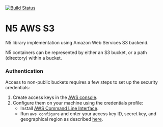[![Build Status](https://github.com/saalfeldlab/n5-aws-s3/actions/workflows/build-main.yml/badge.svg)](https://github.com/saalfeldlab/n5-aws-s3/actions/workflows/build-main.yml)

# N5 AWS S3

N5 library implementation using Amazon Web Services S3 backend.

N5 containers can be represented by either an S3 bucket, or a path (directory) within a bucket.

### Authentication

Access to non-public buckets requires a few steps to set up the security credentials:

1. Create access keys in the [AWS console](https://console.aws.amazon.com/iam/home?#/security_credential).
1. Configure them on your machine using the credentials profile:
    * Install [AWS Command Line Interface](https://aws.amazon.com/cli/).
    * Run `aws configure` and enter your access key ID, secret key, and geographical region as described [here](https://docs.aws.amazon.com/cli/latest/userguide/cli-chap-getting-started.html#cli-quick-configuration).
